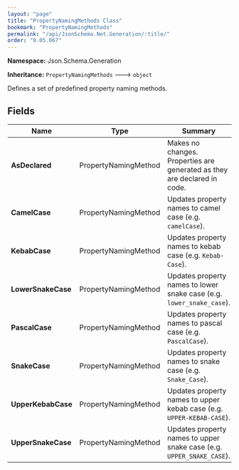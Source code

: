 ```yaml
---
layout: "page"
title: "PropertyNamingMethods Class"
bookmark: "PropertyNamingMethods"
permalink: "/api/JsonSchema.Net.Generation/:title/"
order: "9.05.067"
---
```

**Namespace:** Json.Schema.Generation

**Inheritance:**
`PropertyNamingMethods`
 🡒 
`object`

Defines a set of predefined property naming methods.

## Fields

| Name | Type | Summary |
|---|---|---|
| **AsDeclared** | PropertyNamingMethod | Makes no changes.  Properties are generated as they are declared in code. |
| **CamelCase** | PropertyNamingMethod | Updates property names to camel case (e.g. `camelCase`). |
| **KebabCase** | PropertyNamingMethod | Updates property names to kebab case (e.g. `Kebab-Case`). |
| **LowerSnakeCase** | PropertyNamingMethod | Updates property names to lower snake case (e.g. `lower_snake_case`). |
| **PascalCase** | PropertyNamingMethod | Updates property names to pascal case (e.g. `PascalCase`). |
| **SnakeCase** | PropertyNamingMethod | Updates property names to snake case (e.g. `Snake_Case`). |
| **UpperKebabCase** | PropertyNamingMethod | Updates property names to upper kebab case (e.g. `UPPER-KEBAB-CASE`). |
| **UpperSnakeCase** | PropertyNamingMethod | Updates property names to upper snake case (e.g. `UPPER_SNAKE_CASE`). |

